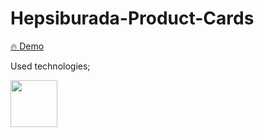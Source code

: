 # Hepsiburada-Product-Cards

<a href="https://hepsiburada-product-cards.vercel.app/" target="_blank">🔥 Demo</a>

Used technologies;

<p float="left">
  <img src="https://upload.wikimedia.org/wikipedia/commons/thumb/9/96/Sass_Logo_Color.svg/1280px-Sass_Logo_Color.svg.png" width="75" />
</p>
